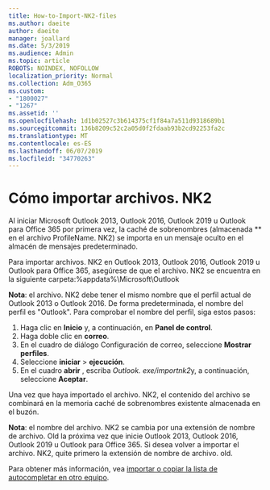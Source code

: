```yaml
---
title: How-to-Import-NK2-files
ms.author: daeite
author: daeite
manager: joallard
ms.date: 5/3/2019
ms.audience: Admin
ms.topic: article
ROBOTS: NOINDEX, NOFOLLOW
localization_priority: Normal
ms.collection: Adm_O365
ms.custom:
- "1800027"
- "1267"
ms.assetid: ''
ms.openlocfilehash: 1d1b02527c3b614375cf1f84a7a511d9318689b1
ms.sourcegitcommit: 136b8209c52c2a05d0f2fdaab93b2cd92253fa2c
ms.translationtype: MT
ms.contentlocale: es-ES
ms.lasthandoff: 06/07/2019
ms.locfileid: "34770263"
---
```

# <a name="how-to-import-nk2-files"></a>Cómo importar archivos. NK2 

Al iniciar Microsoft Outlook 2013, Outlook 2016, Outlook 2019 u Outlook para Office 365 por primera vez, la caché de sobrenombres (almacenada ** en el archivo ProfileName. NK2) se importa en un mensaje oculto en el almacén de mensajes predeterminado.

Para importar archivos. NK2 en Outlook 2013, Outlook 2016, Outlook 2019 u Outlook para Office 365, asegúrese de que el archivo. NK2 se encuentra en la siguiente carpeta:%appdata%\Microsoft\Outlook

**Nota**: el archivo. NK2 debe tener el mismo nombre que el perfil actual de Outlook 2013 o Outlook 2016. De forma predeterminada, el nombre del perfil es "Outlook". Para comprobar el nombre del perfil, siga estos pasos: 
1. Haga clic en **Inicio** y, a continuación, en **Panel de control**.
2. Haga doble clic en **correo**.
3. En el cuadro de diálogo Configuración de correo, seleccione **Mostrar perfiles**.
4. Seleccione **iniciar** > **ejecución**.
5. En el cuadro **abrir** , escriba *Outlook. exe/importnk2*y, a continuación, seleccione **Aceptar**. 

Una vez que haya importado el archivo. NK2, el contenido del archivo se combinará en la memoria caché de sobrenombres existente almacenada en el buzón.

**Nota**: el nombre del archivo. NK2 se cambia por una extensión de nombre de archivo. Old la próxima vez que inicie Outlook 2013, Outlook 2016, Outlook 2019 u Outlook para Office 365. Si desea volver a importar el archivo. NK2, quite primero la extensión de nombre de archivo. old.

Para obtener más información, vea [importar o copiar la lista de autocompletar en otro equipo](https://support.microsoft.com/help/2806550/how-to-import-nk2-files-into-outlook%).